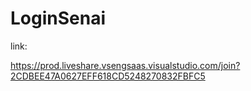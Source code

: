 # LoginSenai

link:

https://prod.liveshare.vsengsaas.visualstudio.com/join?2CDBEE47A0627EFF618CD5248270832FBFC5
